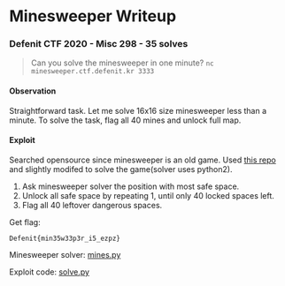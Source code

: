 # Minesweeper Writeup

### Defenit CTF 2020 - Misc 298 - 35 solves

> Can you solve the minesweeper in one minute? `nc minesweeper.ctf.defenit.kr 3333`

#### Observation

Straightforward task. Let me solve 16x16 size minesweeper less than a minute.
To solve the task, flag all 40 mines and unlock full map.

#### Exploit

Searched opensource since minesweeper is an old game. Used [this repo](https://github.com/madewokherd/mines) and slightly modifed to solve the game(solver uses python2).

1. Ask minesweeper solver the position with most safe space.
2. Unlock all safe space by repeating 1, until only 40 locked spaces left.
3. Flag all 40 leftover dangerous spaces.

Get flag: 

```
Defenit{min35w33p3r_i5_ezpz}
```

Minesweeper solver: [mines.py](mines.py)

Exploit code: [solve.py](solve.py)